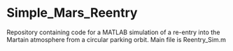 # Simple_Mars_Reentry
Repository containing code for a MATLAB simulation of a re-entry into the Martain atmosphere from a circular parking orbit. Main file is Reentry_Sim.m
